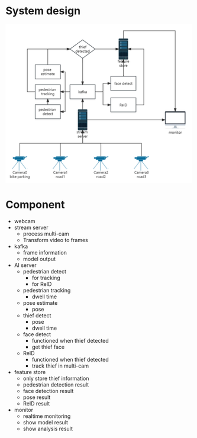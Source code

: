 # System design
![Topology](topology.jpg)
# Component
- webcam
- stream server
    - process multi-cam
    - Transform video to frames
- kafka
    - frame information
    - model output
- AI server
    - pedestrian detect
        - for tracking
        - for ReID
    - pedestrian tracking
        - dwell time
    - pose estimate
        - pose
    - thief detect
        - pose
        - dwell time
    - face detect
        - functioned when thief detected
        - get thief face
    - ReID
        - functioned when thief detected
        - track thief in multi-cam
- feature store
    - only store thief information
    - pedestrian detection result
    - face detection result
    - pose result
    - ReID result
- monitor
    - realtime monitoring
    - show model result
    - show analysis result